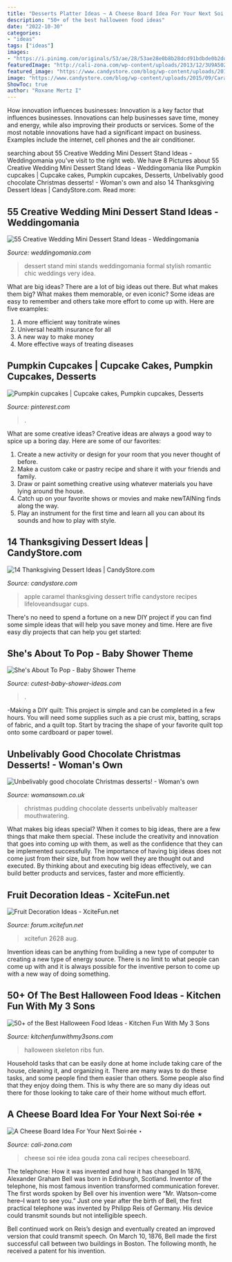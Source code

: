 ```yaml
---
title: "Desserts Platter Ideas ~ A Cheese Board Idea For Your Next Soi·rée ⋆"
description: "50+ of the best halloween food ideas"
date: "2022-10-30"
categories:
- "ideas"
tags: ["ideas"]
images:
- "https://i.pinimg.com/originals/53/ae/28/53ae28e0b8b28dcd91bdbde0b2dd5a2b.jpg"
featuredImage: "http://cali-zona.com/wp-content/uploads/2013/12/3U9A5020.jpg"
featured_image: "https://www.candystore.com/blog/wp-content/uploads/2015/09/Caramel_Apple_Trifles5.jpg"
image: "https://www.candystore.com/blog/wp-content/uploads/2015/09/Caramel_Apple_Trifles5.jpg"
ShowToc: true
author: "Roxane Mertz I"
---
```



How innovation influences businesses:
Innovation is a key factor that influences businesses. Innovations can help businesses save time, money and energy, while also improving their products or services. Some of the most notable innovations have had a significant impact on business. Examples include the internet, cell phones and the air conditioner.

	

		
searching about 55 Creative Wedding Mini Dessert Stand Ideas - Weddingomania you've visit to the right web. We have 8 Pictures about 55 Creative Wedding Mini Dessert Stand Ideas - Weddingomania like Pumpkin cupcakes | Cupcake cakes, Pumpkin cupcakes, Desserts, Unbelivably good chocolate Christmas desserts! - Woman&#039;s own and also 14 Thanksgiving Dessert Ideas | CandyStore.com. Read more:
		
    
## 55 Creative Wedding Mini Dessert Stand Ideas - Weddingomania

<img loading=lazy src="https://i.weddingomania.com/31-Wedding-Mini-Dessert-Stand-Ideas18.jpg" onerror="this.onerror=null;this.src='https://tse2.mm.bing.net/th?id=OIP._QGKTwaQszJ2pbS1ML-r6QAAAA&amp;pid=15.1';" alt="55 Creative Wedding Mini Dessert Stand Ideas - Weddingomania">

_Source: weddingomania.com_

>dessert stand mini stands weddingomania formal stylish romantic chic weddings very idea. 

	

What are big ideas?
There are a lot of big ideas out there. But what makes them big? What makes them memorable, or even iconic? Some ideas are easy to remember and others take more effort to come up with. Here are five examples: 
1. A more efficient way tonitrate wines
2. Universal health insurance for all
3. A new way to make money
4. More effective ways of treating diseases

    
## Pumpkin Cupcakes | Cupcake Cakes, Pumpkin Cupcakes, Desserts

<img loading=lazy src="https://i.pinimg.com/originals/53/ae/28/53ae28e0b8b28dcd91bdbde0b2dd5a2b.jpg" onerror="this.onerror=null;this.src='https://tse3.mm.bing.net/th?id=OIP.ooDlk4j6ySrxVuNduaey9wHaJ4&amp;pid=15.1';" alt="Pumpkin cupcakes | Cupcake cakes, Pumpkin cupcakes, Desserts">

_Source: pinterest.com_

>. 

	

What are some creative ideas?
Creative ideas are always a good way to spice up a boring day. Here are some of our favorites: 
1. Create a new activity or design for your room that you never thought of before. 
2. Make a custom cake or pastry recipe and share it with your friends and family. 
3. Draw or paint something creative using whatever materials you have lying around the house. 
4. Catch up on your favorite shows or movies and make newTAINing finds along the way. 
5. Play an instrument for the first time and learn all you can about its sounds and how to play with style.

    
## 14 Thanksgiving Dessert Ideas | CandyStore.com

<img loading=lazy src="https://www.candystore.com/blog/wp-content/uploads/2015/09/Caramel_Apple_Trifles5.jpg" onerror="this.onerror=null;this.src='https://tse2.mm.bing.net/th?id=OIP.G3_J4BRqhyoKicmpGZpu6gHaL4&amp;pid=15.1';" alt="14 Thanksgiving Dessert Ideas | CandyStore.com">

_Source: candystore.com_

>apple caramel thanksgiving dessert trifle candystore recipes lifeloveandsugar cups. 

	

There's no need to spend a fortune on a new DIY project if you can find some simple ideas that will help you save money and time. Here are five easy diy projects that can help you get started: 

    
## She&#039;s About To Pop - Baby Shower Theme

<img loading=lazy src="https://www.cutest-baby-shower-ideas.com/images/popcornbar.jpg" onerror="this.onerror=null;this.src='https://tse1.mm.bing.net/th?id=OIP.m_JJWBleXHwY-BDiwZVZDgHaL3&amp;pid=15.1';" alt="She&#039;s About To Pop - Baby Shower Theme">

_Source: cutest-baby-shower-ideas.com_

>. 

	

-Making a DIY quilt: This project is simple and can be completed in a few hours. You will need some supplies such as a pie crust mix, batting, scraps of fabric, and a quilt top. Start by tracing the shape of your favorite quilt top onto some cardboard or paper towel.

    
## Unbelivably Good Chocolate Christmas Desserts! - Woman&#039;s Own

<img loading=lazy src="https://keyassets-p2.timeincuk.net/wp/prod/wp-content/uploads/sites/32/2016/11/Malteser-Christmas-Pudding-550x733.jpg" onerror="this.onerror=null;this.src='https://tse4.mm.bing.net/th?id=OIP.4R8M_3b4EnVmSMk1cmve3wHaJI&amp;pid=15.1';" alt="Unbelivably good chocolate Christmas desserts! - Woman&#039;s own">

_Source: womansown.co.uk_

>christmas pudding chocolate desserts unbelivably malteaser mouthwatering. 

	

What makes big ideas special?
When it comes to big ideas, there are a few things that make them special. These include the creativity and innovation that goes into coming up with them, as well as the confidence that they can be implemented successfully. The importance of having big ideas does not come just from their size, but from how well they are thought out and executed. By thinking about and executing big ideas effectively, we can build better products and services, faster and more efficiently.

    
## Fruit Decoration Ideas - XciteFun.net

<img loading=lazy src="https://img.xcitefun.net/users/2015/07/384741,xcitefun-11036623-769648526523738-430270366757040.png" onerror="this.onerror=null;this.src='https://tse2.mm.bing.net/th?id=OIP.BqBTfXEF7hJe3Ka_n-8JWwHaJ4&amp;pid=15.1';" alt="Fruit Decoration Ideas - XciteFun.net">

_Source: forum.xcitefun.net_

>xcitefun 2628 aug. 

	

Invention ideas can be anything from building a new type of computer to creating a new type of energy source. There is no limit to what people can come up with and it is always possible for the inventive person to come up with a new way of doing something.

    
## 50+ Of The Best Halloween Food Ideas - Kitchen Fun With My 3 Sons

<img loading=lazy src="https://kitchenfunwithmy3sons.com/wp-content/uploads/2017/08/best-halloween-food-ideas-skeleton-ribs-680x907.jpg" onerror="this.onerror=null;this.src='https://tse1.mm.bing.net/th?id=OIP.hrThN8FbBKZr7pkHd8JjOQHaJ4&amp;pid=15.1';" alt="50+ of the Best Halloween Food Ideas - Kitchen Fun With My 3 Sons">

_Source: kitchenfunwithmy3sons.com_

>halloween skeleton ribs fun. 

	

Household tasks that can be easily done at home include taking care of the house, cleaning it, and organizing it. There are many ways to do these tasks, and some people find them easier than others. Some people also find that they enjoy doing them. This is why there are so many diy ideas out there for those looking to take care of their home without much effort.

    
## A Cheese Board Idea For Your Next Soi·rée ⋆

<img loading=lazy src="http://cali-zona.com/wp-content/uploads/2013/12/3U9A5020.jpg" onerror="this.onerror=null;this.src='https://tse2.mm.bing.net/th?id=OIP.LrGPGyhqXvd_IXwhhYuLDwHaLH&amp;pid=15.1';" alt="A Cheese Board Idea For Your Next Soi·rée ⋆">

_Source: cali-zona.com_

>cheese soi rée idea gouda zona cali recipes cheeseboard. 

	

The telephone: How it was invented and how it has changed
In 1876, Alexander Graham Bell was born in Edinburgh, Scotland. Inventor of the telephone, his most famous invention transformed communication forever. The first words spoken by Bell over his invention were “Mr. Watson–come here–I want to see you.” 
Just one year after the birth of Bell, the first practical telephone was invented by Philipp Reis of Germany. His device could transmit sounds but not intelligible speech. 

Bell continued work on Reis’s design and eventually created an improved version that could transmit speech. On March 10, 1876, Bell made the first successful call between two buildings in Boston. The following month, he received a patent for his invention.

